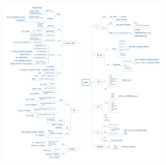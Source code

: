 
<p align="center">
  <a href="../asset/go-概览-25关键字.jpg">
    <img height="500" src="../asset/go-概览-25关键字.jpg">
  </a>
</p>
